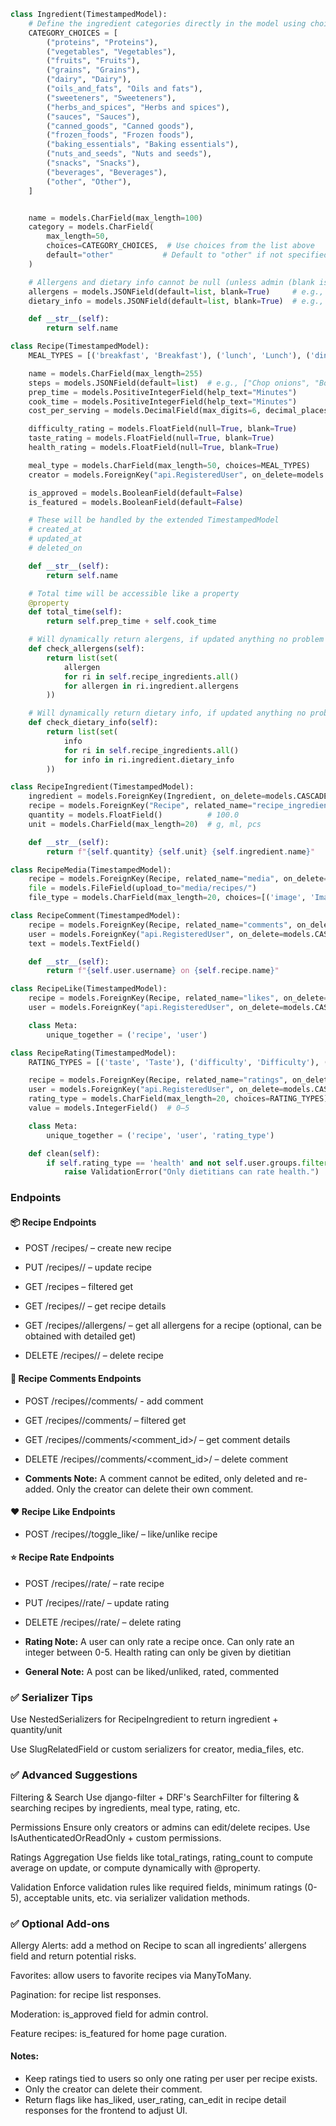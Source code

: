 ```python
class Ingredient(TimestampedModel):
    # Define the ingredient categories directly in the model using choices
    CATEGORY_CHOICES = [
        ("proteins", "Proteins"),
        ("vegetables", "Vegetables"),
        ("fruits", "Fruits"),
        ("grains", "Grains"),
        ("dairy", "Dairy"),
        ("oils_and_fats", "Oils and fats"),
        ("sweeteners", "Sweeteners"),
        ("herbs_and_spices", "Herbs and spices"),
        ("sauces", "Sauces"),
        ("canned_goods", "Canned goods"),
        ("frozen_foods", "Frozen foods"),
        ("baking_essentials", "Baking essentials"),
        ("nuts_and_seeds", "Nuts and seeds"),
        ("snacks", "Snacks"),
        ("beverages", "Beverages"),
        ("other", "Other"),
    ]


    name = models.CharField(max_length=100)
    category = models.CharField(
        max_length=50,
        choices=CATEGORY_CHOICES,  # Use choices from the list above
        default="other"           # Default to "other" if not specified
    )

    # Allergens and dietary info cannot be null (unless admin (blank is allowed))
    allergens = models.JSONField(default=list, blank=True)     # e.g., ["nuts", "dairy"]
    dietary_info = models.JSONField(default=list, blank=True)  # e.g., ["vegan", "gluten-free"]

    def __str__(self):
        return self.name

```

```python
class Recipe(TimestampedModel):
    MEAL_TYPES = [('breakfast', 'Breakfast'), ('lunch', 'Lunch'), ('dinner', 'Dinner')]

    name = models.CharField(max_length=255)
    steps = models.JSONField(default=list)  # e.g., ["Chop onions", "Boil pasta"]
    prep_time = models.PositiveIntegerField(help_text="Minutes")
    cook_time = models.PositiveIntegerField(help_text="Minutes")
    cost_per_serving = models.DecimalField(max_digits=6, decimal_places=2, null=True, blank=True)

    difficulty_rating = models.FloatField(null=True, blank=True)
    taste_rating = models.FloatField(null=True, blank=True)
    health_rating = models.FloatField(null=True, blank=True)

    meal_type = models.CharField(max_length=50, choices=MEAL_TYPES)
    creator = models.ForeignKey("api.RegisteredUser", on_delete=models.CASCADE, related_name="recipes")

    is_approved = models.BooleanField(default=False)
    is_featured = models.BooleanField(default=False)

    # These will be handled by the extended TimestampedModel
    # created_at
    # updated_at
    # deleted_on

    def __str__(self):
        return self.name

    # Total time will be accessible like a property
    @property
    def total_time(self):
        return self.prep_time + self.cook_time

    # Will dynamically return alergens, if updated anything no problem
    def check_allergens(self):
        return list(set(
            allergen
            for ri in self.recipe_ingredients.all()
            for allergen in ri.ingredient.allergens
        ))

    # Will dynamically return dietary info, if updated anything no problem
    def check_dietary_info(self):
        return list(set(
            info
            for ri in self.recipe_ingredients.all()
            for info in ri.ingredient.dietary_info
        ))
```

```python
class RecipeIngredient(TimestampedModel):
    ingredient = models.ForeignKey(Ingredient, on_delete=models.CASCADE)
    recipe = models.ForeignKey("Recipe", related_name="recipe_ingredients", on_delete=models.CASCADE)
    quantity = models.FloatField()          # 100.0
    unit = models.CharField(max_length=20)  # g, ml, pcs

    def __str__(self):
        return f"{self.quantity} {self.unit} {self.ingredient.name}"
```

```python
class RecipeMedia(TimestampedModel):
    recipe = models.ForeignKey(Recipe, related_name="media", on_delete=models.CASCADE)
    file = models.FileField(upload_to="media/recipes/")
    file_type = models.CharField(max_length=20, choices=[('image', 'Image'), ('video', 'Video')])
```

```python
class RecipeComment(TimestampedModel):
    recipe = models.ForeignKey(Recipe, related_name="comments", on_delete=models.CASCADE)
    user = models.ForeignKey("api.RegisteredUser", on_delete=models.CASCADE)
    text = models.TextField()

    def __str__(self):
        return f"{self.user.username} on {self.recipe.name}"
```

```python
class RecipeLike(TimestampedModel):
    recipe = models.ForeignKey(Recipe, related_name="likes", on_delete=models.CASCADE)
    user = models.ForeignKey("api.RegisteredUser", on_delete=models.CASCADE)

    class Meta:
        unique_together = ('recipe', 'user')
```

```python
class RecipeRating(TimestampedModel):
    RATING_TYPES = [('taste', 'Taste'), ('difficulty', 'Difficulty'), ('health', 'Health')]

    recipe = models.ForeignKey(Recipe, related_name="ratings", on_delete=models.CASCADE)
    user = models.ForeignKey("api.RegisteredUser", on_delete=models.CASCADE)
    rating_type = models.CharField(max_length=20, choices=RATING_TYPES)
    value = models.IntegerField()  # 0–5

    class Meta:
        unique_together = ('recipe', 'user', 'rating_type')

    def clean(self):
        if self.rating_type == 'health' and not self.user.groups.filter(name='Dietitian').exists():
            raise ValidationError("Only dietitians can rate health.")
```


### Endpoints

#### 📦 Recipe Endpoints

- POST /recipes/ – create new recipe

- PUT /recipes/<id>/ – update recipe

- GET /recipes – filtered get

- GET /recipes/<id>/ – get recipe details

- GET /recipes/<id>/allergens/ – get all allergens for a recipe (optional, can be obtained with detailed get)

- DELETE /recipes/<id>/ – delete recipe

#### 💬 Recipe Comments Endpoints

- POST /recipes/<id>/comments/ - add comment

- GET /recipes/<id>/comments/ – filtered get

- GET /recipes/<id>/comments/<comment_id>/ – get comment details

- DELETE /recipes/<id>/comments/<comment_id>/ – delete comment

- **Comments Note:** A comment cannot be edited, only deleted and re-added. Only the creator can delete their own comment.

#### ❤️ Recipe Like Endpoints

- POST /recipes/<id>/toggle_like/ – like/unlike recipe

#### ⭐ Recipe Rate Endpoints

- POST /recipes/<id>/rate/ – rate recipe

- PUT /recipes/<id>/rate/ – update rating

- DELETE /recipes/<id>/rate/ – delete rating

- **Rating Note:** A user can only rate a recipe once. Can only rate an integer between 0-5. Health rating can only be given by dietitian

- **General Note:** A post can be liked/unliked, rated, commented

### ✅ Serializer Tips
Use NestedSerializers for RecipeIngredient to return ingredient + quantity/unit

Use SlugRelatedField or custom serializers for creator, media_files, etc.

### ✅ Advanced Suggestions
Filtering & Search
Use django-filter + DRF's SearchFilter for filtering & searching recipes by ingredients, meal type, rating, etc.

Permissions
Ensure only creators or admins can edit/delete recipes. Use IsAuthenticatedOrReadOnly + custom permissions.

Ratings Aggregation
Use fields like total_ratings, rating_count to compute average on update, or compute dynamically with @property.

Validation
Enforce validation rules like required fields, minimum ratings (0-5), acceptable units, etc. via serializer validation methods.

### ✅ Optional Add-ons
Allergy Alerts: add a method on Recipe to scan all ingredients’ allergens field and return potential risks.

Favorites: allow users to favorite recipes via ManyToMany.

Pagination: for recipe list responses.

Moderation: is_approved field for admin control.

Feature recipes: is_featured for home page curation.

#### Notes:
- Keep ratings tied to users so only one rating per user per recipe exists.
- Only the creator can delete their comment.
- Return flags like has_liked, user_rating, can_edit in recipe detail responses for the frontend to adjust UI.
